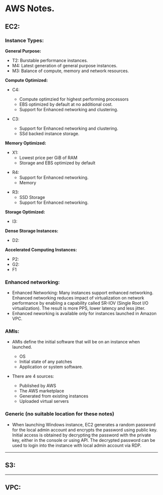 # AWS Notes.

## EC2:

### Instance Types:
**General Purpose:**
- T2: Burstable performance instances.
- M4: Latest generation of general purpose instances.
- M3: Balance of compute, memory and network resources.

**Compute Optimized:**
- C4: 
    * Compute optimzied for highest performing processors
    * EBS optimized by default at no additional cost.
    * Support for Enhanced networking and clustering.

- C3: 
    * Support for Enhanced networking and clustering.
    * SSd backed instance storage.

**Memory Optimized:**
- X1:
    * Lowest price per GiB of RAM
    * Storage and EBS optimized by default

* R4:
    * Support for Enhanced networking.
    * Memory
 
- R3:
    - SSD Storage
    - Support for Enhanced networking.

**Storage Optimized:**
  - I3:

**Dense Storage Instances:**
  - D2:

**Accelerated Computing Instances:**
  - P2:
  - G2:
  - F1

### Enhanced networking:
* Enhanced Networking: Many instances support enhanced networking. Enhanced networking reduces
  impact of virtualization on network performance by enabling a capability called SR-IOV
  (Single Root I/O virtualization). The result is more PPS, lower latency and less jitter.
* Enhanced neworking is available only for instances launched in Amazon VPC.


### AMIs:
* AMIs define the initial software that will be on an instance when launched.
    * OS
    * Initial state of any patches
    * Application or system software.

* There are 4 sources:
    - Published by AWS
    - The AWS marketplace
    - Generated from existing instances
    - Uploaded virtual servers


### Generic (no suitable location for these notes)

* When launching Windows instance, EC2 generates a random password for the local admin
  account and encrypts the password using public key. Initial access is obtained by
  decrypting the password with the private key, either in the console or using API.
  The decrypted password can be used to login into the instance with local admin account
  via RDP.





---

## S3:



---

## VPC:

